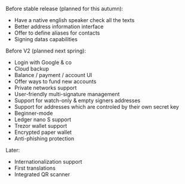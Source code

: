 Before stable release (planned for this autumn):

- Have a native english speaker check all the texts
- Better address information interface
- Offer to define aliases for contacts
- Signing datas capabilities

Before V2 (planned next spring):

- Login with Google & co
- Cloud backup
- Balance / payment / account UI
- Offer ways to fund new accounts
- Private networks support
- User-friendly multi-signature management
- Support for watch-only & empty signers addresses
- Support for addresses which are controled by their own secret key
- Beginner-mode
- Ledger nano S support
- Trezor wallet support
- Encrypted paper wallet
- Anti-phishing protection

Later:

- Internationalization support
- First translations
- Integrated QR scanner
